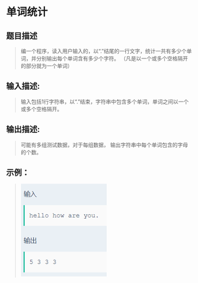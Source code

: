 # 单词统计
## 题目描述
>编一个程序，读入用户输入的，以“.”结尾的一行文字，统计一共有多少个单词，并分别输出每个单词含有多少个字符。 （凡是以一个或多个空格隔开的部分就为一个单词）

## 输入描述:
>输入包括1行字符串，以“.”结束，字符串中包含多个单词，单词之间以一个或多个空格隔开。
## 输出描述:
>可能有多组测试数据，对于每组数据，
输出字符串中每个单词包含的字母的个数。
## 示例：
>![Image text](sample.PNG)
